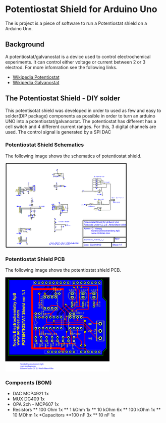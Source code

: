 # Potentiostat Shield for Arduino Uno
The is project is a piece of software to run a Potentiostat shield on a Arduino Uno.


## Background
A potentiostat/galvanostat is a device used to control electrochemical experiments. It can control either voltage or current between 2 or 3 electrod. For more infomration see the following links. 

* [Wikipedia Potentiostat](https://en.wikipedia.org/wiki/Potentiostat)
* [Wikipedia Galvanostat](https://en.wikipedia.org/wiki/Galvanostat)

## The Potentiostat Shield - DIY solder
This potentisotat shield was developed in order to used as few and easy to solder(DIP package) components as possible in order to turn an arduino UNO into a potentiostat/galvanostat. 
The potentiostat has different has a cell switch and 4 different current ranges. For this, 3 digital channels are used. The control signal is generated by a SPI DAC



### Potentiostat Shield Schematics

The following image shows the schematics of potentiostat shield.

![Potentiostat Shield](/assets/images/UNO_Pot_Shield_1_1_schematic.png)

### Potentiostat Shield PCB

The following image shows the potentiostat shield PCB.

![Potentiostat Shield](/assets/images/UNO_Pot_Shield_1_1_s.png)

### Compoents (BOM)
 * DAC MCP4921 1x
 * MUX DG409 1x
 * OPA 2ch - MCP607 1x
 * Resistors
 ** 100 Ohm 1x
 ** 1 kOhm 1x
 ** 10 kOhm 6x
 ** 100 kOhm 1x
 ** 10 MOhm 1x
 *Capacitors
 **100 nF 3x
 ** 10 nF 1x
 
